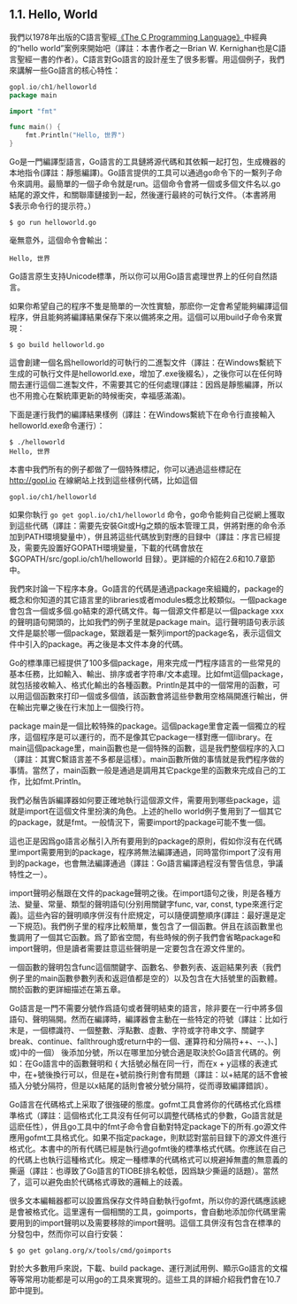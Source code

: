 ## 1.1. Hello, World

我們以1978年出版的C語言聖經[《The C Programming Language》](http://s3-us-west-2.amazonaws.com/belllabs-microsite-dritchie/cbook/index.html)中經典的“hello world”案例來開始吧（譯註：本書作者之一Brian W. Kernighan也是C語言聖經一書的作者）。C語言對Go語言的設計産生了很多影響。用這個例子，我們來講解一些Go語言的核心特性：

```go
gopl.io/ch1/helloworld
package main

import "fmt"

func main() {
	fmt.Println("Hello, 世界")
}
```

Go是一門編譯型語言，Go語言的工具鏈將源代碼和其依賴一起打包，生成機器的本地指令(譯註：靜態編譯)。Go語言提供的工具可以通過go命令下的一繫列子命令來調用。最簡單的一個子命令就是run。這個命令會將一個或多個文件名以.go結尾的源文件，和關聯庫鏈接到一起，然後運行最終的可執行文件。（本書將用$表示命令行的提示符。）

```
$ go run helloworld.go
```

毫無意外，這個命令會輸出：

```
Hello, 世界
```

Go語言原生支持Unicode標準，所以你可以用Go語言處理世界上的任何自然語言。

如果你希望自己的程序不隻是簡單的一次性實驗，那麽你一定會希望能夠編譯這個程序，併且能夠將編譯結果保存下來以備將來之用。這個可以用build子命令來實現：

```
$ go build helloworld.go
```

這會創建一個名爲helloworld的可執行的二進製文件（譯註：在Windows繫統下生成的可執行文件是helloworld.exe，增加了.exe後綴名），之後你可以在任何時間去運行這個二進製文件，不需要其它的任何處理(譯註：因爲是靜態編譯，所以也不用擔心在繫統庫更新的時候衝突，幸福感滿滿)。

下面是運行我們的編譯結果樣例（譯註：在Windows繫統下在命令行直接輸入helloworld.exe命令運行）：

```
$ ./helloworld
Hello, 世界
```

本書中我們所有的例子都做了一個特殊標記，你可以通過這些標記在 http://gopl.io 在線網站上找到這些樣例代碼，比如這個

```
gopl.io/ch1/helloworld
```

如果你執行 `go get gopl.io/ch1/helloworld` 命令，go命令能夠自己從網上獲取到這些代碼（譯註：需要先安裝Git或Hg之類的版本管理工具，併將對應的命令添加到PATH環境變量中），併且將這些代碼放到對應的目録中（譯註：序言已經提及，需要先設置好GOPATH環境變量，下載的代碼會放在 $GOPATH/src/gopl.io/ch1/helloworld 目録）。更詳細的介紹在2.6和10.7章節中。

我們來討論一下程序本身。Go語言的代碼是通過package來組織的，package的概念和你知道的其它語言里的libraries或者modules概念比較類似。一個package會包含一個或多個.go結束的源代碼文件。每一個源文件都是以一個package xxx的聲明語句開頭的，比如我們的例子里就是package main。這行聲明語句表示該文件是屬於哪一個package，緊跟着是一繫列import的package名，表示這個文件中引入的package。再之後是本文件本身的代碼。

Go的標準庫已經提供了100多個package，用來完成一門程序語言的一些常見的基本任務，比如輸入、輸出、排序或者字符串/文本處理。比如fmt這個package，就包括接收輸入、格式化輸出的各種函數。Println是其中的一個常用的函數，可以用這個函數來打印一個或多個值，該函數會將這些參數用空格隔開進行輸出，併在輸出完畢之後在行末加上一個換行符。

package main是一個比較特殊的package。這個package里會定義一個獨立的程序，這個程序是可以運行的，而不是像其它package一樣對應一個library。在main這個package里，main函數也是一個特殊的函數，這是我們整個程序的入口（譯註：其實C繫語言差不多都是這樣）。main函數所做的事情就是我們程序做的事情。當然了，main函數一般是通過是調用其它packge里的函數來完成自己的工作，比如fmt.Println。

我們必鬚告訴編譯器如何要正確地執行這個源文件，需要用到哪些package，這就是import在這個文件里扮演的角色。上述的hello world例子隻用到了一個其它的package，就是fmt。一般情況下，需要import的package可能不隻一個。

這也正是因爲go語言必鬚引入所有要用到的package的原則，假如你沒有在代碼里import需要用到的package，程序將無法編譯通過，同時當你import了沒有用到的package，也會無法編譯通過（譯註：Go語言編譯過程沒有警告信息，爭議特性之一）。

import聲明必鬚跟在文件的package聲明之後。在import語句之後，則是各種方法、變量、常量、類型的聲明語句(分别用關鍵字func, var, const, type來進行定義)。這些內容的聲明順序併沒有什麽規定，可以隨便調整順序(譯註：最好還是定一下規范)。我們例子里的程序比較簡單，隻包含了一個函數。併且在該函數里也隻調用了一個其它函數。爲了節省空間，有些時候的例子我們會省略package和import聲明，但是讀者需要註意這些聲明是一定要包含在源文件里的。

一個函數的聲明包含func這個關鍵字、函數名、參數列表、返迴結果列表（我們例子里的main函數參數列表和返迴值都是空的）以及包含在大括號里的函數體。關於函數的更詳細描述在第五章。

Go語言是一門不需要分號作爲語句或者聲明結束的語言，除非要在一行中將多個語句、聲明隔開。然而在編譯時，編譯器會主動在一些特定的符號（譯註：比如行末是，一個標識符、一個整數、浮點數、虛數、字符或字符串文字、關鍵字break、continue、fallthrough或return中的一個、運算符和分隔符++、--、)、]或}中的一個） 後添加分號，所以在哪里加分號合適是取決於Go語言代碼的。例如：在Go語言中的函數聲明和 { 大括號必鬚在同一行，而在x + y這樣的表達式中，在+號後換行可以，但是在+號前換行則會有問題（譯註：以+結尾的話不會被插入分號分隔符，但是以x結尾的話則會被分號分隔符，從而導致編譯錯誤）。

Go語言在代碼格式上采取了很強硬的態度。gofmt工具會將你的代碼格式化爲標準格式（譯註：這個格式化工具沒有任何可以調整代碼格式的參數，Go語言就是這麽任性），併且go工具中的fmt子命令會自動對特定package下的所有.go源文件應用gofmt工具格式化。如果不指定package，則默認對當前目録下的源文件進行格式化。本書中的所有代碼已經是執行過gofmt後的標準格式代碼。你應該在自己的代碼上也執行這種格式化。規定一種標準的代碼格式可以規避掉無盡的無意義的撕逼（譯註：也導致了Go語言的TIOBE排名較低，因爲缺少撕逼的話題）。當然了，這可以避免由於代碼格式導致的邏輯上的歧義。

很多文本編輯器都可以設置爲保存文件時自動執行gofmt，所以你的源代碼應該總是會被格式化。這里還有一個相關的工具，goimports，會自動地添加你代碼里需要用到的import聲明以及需要移除的import聲明。這個工具併沒有包含在標準的分發包中，然而你可以自行安裝：
```
$ go get golang.org/x/tools/cmd/goimports
```

對於大多數用戶來説，下載、build package、運行測試用例、顯示Go語言的文檔等等常用功能都是可以用go的工具來實現的。這些工具的詳細介紹我們會在10.7節中提到。

